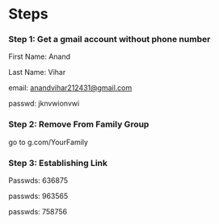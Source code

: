 # Steps 



### Step 1: Get a gmail account without phone number 

First Name: Anand

Last Name: Vihar

email: anandvihar212431@gmail.com

passwd: jknvwionvwi



### Step 2: Remove From Family Group

go to g.com/YourFamily 



### Step 3: Establishing Link

Passwds: 636875

passwds: 963565

passwds: 758756